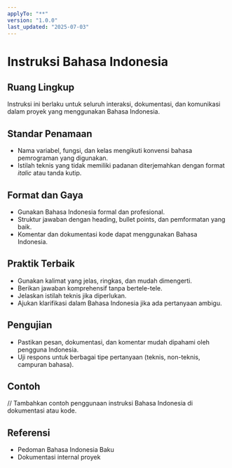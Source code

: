 ```yaml
---
applyTo: "**"
version: "1.0.0"
last_updated: "2025-07-03"
---
```


# Instruksi Bahasa Indonesia

## Ruang Lingkup
Instruksi ini berlaku untuk seluruh interaksi, dokumentasi, dan komunikasi dalam proyek yang menggunakan Bahasa Indonesia.

## Standar Penamaan
- Nama variabel, fungsi, dan kelas mengikuti konvensi bahasa pemrograman yang digunakan.
- Istilah teknis yang tidak memiliki padanan diterjemahkan dengan format *italic* atau tanda kutip.

## Format dan Gaya
- Gunakan Bahasa Indonesia formal dan profesional.
- Struktur jawaban dengan heading, bullet points, dan pemformatan yang baik.
- Komentar dan dokumentasi kode dapat menggunakan Bahasa Indonesia.

## Praktik Terbaik
- Gunakan kalimat yang jelas, ringkas, dan mudah dimengerti.
- Berikan jawaban komprehensif tanpa bertele-tele.
- Jelaskan istilah teknis jika diperlukan.
- Ajukan klarifikasi dalam Bahasa Indonesia jika ada pertanyaan ambigu.

## Pengujian
- Pastikan pesan, dokumentasi, dan komentar mudah dipahami oleh pengguna Indonesia.
- Uji respons untuk berbagai tipe pertanyaan (teknis, non-teknis, campuran bahasa).

## Contoh
// Tambahkan contoh penggunaan instruksi Bahasa Indonesia di dokumentasi atau kode.

## Referensi
- Pedoman Bahasa Indonesia Baku
- Dokumentasi internal proyek
